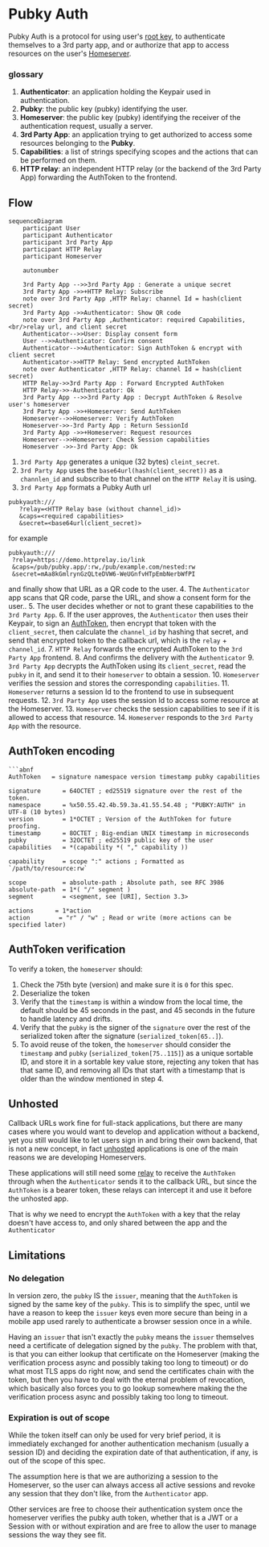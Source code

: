 # Pubky Auth

Pubky Auth is a protocol for using user's [root key](../concepts/rootkey.md),
to authenticate themselves to a 3rd party app, and or authorize that app to access
resources on the user's [Homeserver](../concepts/homeserver.md).

### glossary
1. **Authenticator**: an application holding the Keypair used in authentication.
2. **Pubky**: the public key (pubky) identifying the user.
3. **Homeserver**: the public key (pubky) identifying the receiver of the authentication request, usually a server.
4. **3rd Party App**: an application trying to get authorized to access some resources belonging to the **Pubky**.
5. **Capabilities**: a list of strings specifying scopes and the actions that can be performed on them.
6. **HTTP relay**: an independent HTTP relay (or the backend of the 3rd Party App) forwarding the AuthToken to the frontend.  

## Flow

```mermaid
sequenceDiagram
    participant User
    participant Authenticator
    participant 3rd Party App 
    participant HTTP Relay
    participant Homeserver

    autonumber
    
    3rd Party App -->>3rd Party App : Generate a unique secret
    3rd Party App ->>+HTTP Relay: Subscribe
    note over 3rd Party App ,HTTP Relay: channel Id = hash(client secret)
    3rd Party App ->>Authenticator: Show QR code
    note over 3rd Party App ,Authenticator: required Capabilities,<br/>relay url, and client secret
    Authenticator-->>User: Display consent form
    User -->>Authenticator: Confirm consent
    Authenticator-->>Authenticator: Sign AuthToken & encrypt with client secret
    Authenticator->>HTTP Relay: Send encrypted AuthToken
    note over Authenticator ,HTTP Relay: channel Id = hash(client secret)
    HTTP Relay->>3rd Party App : Forward Encrypted AuthToken
    HTTP Relay->>-Authenticator: Ok
    3rd Party App -->>3rd Party App : Decrypt AuthToken & Resolve user's homeserver
    3rd Party App ->>+Homeserver: Send AuthToken
    Homeserver-->>Homeserver: Verify AuthToken
    Homeserver->>-3rd Party App : Return SessionId
    3rd Party App ->>+Homeserver: Request resources
    Homeserver-->>Homeserver: Check Session capabilities
    Homeserver ->>-3rd Party App: Ok
```

1. `3rd Party App` generates a unique (32 bytes) `cleint_secret`.
2. `3rd Party App` uses the `base64url(hash(client_secret))` as a `channlen_id` and subscribe to that channel on the `HTTP Relay` it is using.
3. `3rd Party App` formats a Pubky Auth url 
```
pubkyauth:///
   ?relay=<HTTP Relay base (without channel_id)>
   &caps=<required capabilities>
   &secret=<base64url(client_secret)>
```
 for example 
 ```
pubkyauth:///
  ?relay=https://demo.httprelay.io/link
  &caps=/pub/pubky.app/:rw,/pub/example.com/nested:rw
  &secret=mAa8kGmlrynGzQLteDVW6-WeUGnfvHTpEmbNerbWfPI
 ```
 and finally show that URL as a QR code to the user.
4. The `Authenticator` app scans that QR code, parse the URL, and show a consent form for the user..
5. The user decides whether or not to grant these capabilities to the `3rd Party App`.
6. If the user approves, the `Authenticator` then uses their Keypair, to sign an [AuthToken](#authtoken), then encrypt that token with the `client_secret`, then calculate the `channel_id` by hashing that secret, and send that encrypted token to the callback url, which is the `relay` + `channel_id`.
7. `HTTP Relay` forwards the encrypted AuthToken to the `3rd Party App` frontend.
8. And confirms the delivery with the `Authenticator`
9. `3rd Party App` decrypts the AuthToken using its `client_secret`, read the `pubky` in it, and send it to their `homeserver` to obtain a session.
10. `Homeserver` verifies the session and stores the corresponding `capabilities`.
11. `Homeserver` returns a session Id to the frontend to use in subsequent requests.
12. `3rd Party App` uses the session Id to access some resource at the Homeserver.
13. `Homeserver` checks the session capabilities to see if it is allowed to access that resource.
14. `Homeserver` responds to the `3rd Party App` with the resource.

## AuthToken encoding
```abnf
```abnf
AuthToken   = signature namespace version timestamp pubky capabilities

signature      = 64OCTET ; ed25519 signature over the rest of the token.
namespace      = %x50.55.42.4b.59.3a.41.55.54.48 ; "PUBKY:AUTH" in UTF-8 (10 bytes)
version        = 1*OCTET ; Version of the AuthToken for future proofing.
timestamp      = 8OCTET ; Big-endian UNIX timestamp in microseconds
pubky          = 32OCTET ; ed25519 public key of the user
capabilities   = *(capability *( "," capability ))

capability     = scope ":" actions ; Formatted as `/path/to/resource:rw`

scope          = absolute-path ; Absolute path, see RFC 3986
absolute-path  = 1*( "/" segment )
segment        = <segment, see [URI], Section 3.3>

actions      = 1*action
action        = "r" / "w" ; Read or write (more actions can be specified later)
```

## AuthToken verification

To verify a token, the `homeserver` should:
1. Check the 75th byte (version) and make sure it is `0` for this spec.
2. Deserialize the token
4. Verify that the `timestamp` is within a window from the local time, the default should be 45 seconds in the past, and 45 seconds in the future to handle latency and drifts.
5. Verify that the `pubky` is the signer of the `signature` over the rest of the serialized token after the signature (`serialized_token[65..]`).
7. To avoid reuse of the token, the `homeserver` should consider the `timestamp` and `pubky`  (`serialized_token[75..115]`) as a unique sortable ID, and store it in a sortable key value store, rejecting any token that has that same ID, and removing all IDs that start with a timestamp that is older than the window mentioned in step 4.

## Unhosted
Callback URLs work fine for full-stack applications, but there are many cases where you would want to develop and application without a backend, yet you still would like to let users sign in and bring their own backend, that is not a new concept, in fact [unhosted](https://unhosted.org/) applications is one of the main reasons we are developing Homeservers.

These applications will still need some [relay](https://httprelay.io/) to receive the `AuthToken` through when the `Authenticator` sends it to the callback URL, but since the `AuthToken` is a bearer token, these relays can intercept it and use it before the unhosted app.

That is why we need to encrypt the `AuthToken` with a key that the relay doesn't have access to, and only shared between the app and the `Authenticator` 

## Limitations

### No delegation
In version zero, the `pubky` IS the `issuer`, meaning that the `AuthToken` is signed by the same key of the `pubky`. This is to simplify the spec, until we have a reason to keep the `issuer` keys even more secure than being in a mobile app used rarely to authenticate a browser session once in a while.

Having an `issuer` that isn't exactly the `pubky` means the `issuer` themselves need a certificate of delegation signed by the `pubky`. The problem with that, is that you can either lookup that certificate on the Homeserver (making the verification process async and possibly taking too long to timeout) or do what most TLS apps do right now, and send the certificates chain with the token, but then you have to deal with the eternal problem of revocation, which basically also forces you to go lookup somewhere making the the verification process async and possibly taking too long to timeout.

### Expiration is out of scope
While the token itself can only be used for very brief period, it is immediately exchanged for another authentication mechanism (usually a session ID) and deciding the expiration date of that authentication, if any, is out of the scope of this spec.

The assumption here is that we are authorizing a session to the Homeserver, so the user can always access all active sessions and revoke any session that they don't like, from the `Authenticator` app.

Other services are free to choose their authentication system once the homeserver verifies the pubky auth token, whether that is a JWT or a Session with or without expiration and are free to allow the user to manage sessions the way they see fit.
